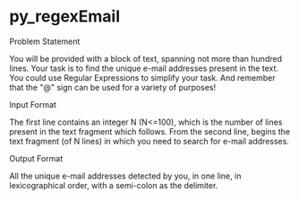 # py_regexEmail


Problem Statement


You will be provided with a block of text, spanning not more than hundred lines. Your task is to find the unique e-mail addresses present in the text. You could use Regular Expressions to simplify your task. And remember that the "@" sign can be used for a variety of purposes! 

Input Format 

The first line contains an integer N (N<=100), which is the number of lines present in the text fragment which follows. 
 From the second line, begins the text fragment (of N lines) in which you need to search for e-mail addresses. 

Output Format 

All the unique e-mail addresses detected by you, in one line, in lexicographical order, with a semi-colon as the delimiter.
